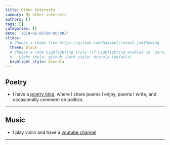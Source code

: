 ```yaml
---
title: Other Interests
summary: My other interests
authors: []
tags: []
categories: []
date: '2019-02-05T00:00:00Z'
slides:
  # Choose a theme from https://github.com/hakimel/reveal.js#theming
  theme: black
  # Choose a code highlighting style (if highlighting enabled in `params.toml`)
  #   Light style: github. Dark style: dracula (default).
  highlight_style: dracula
---
```



## Poetry

- I have a <a href="https://sweetthawt.blogspot.com/">poetry blog</a>, where I share poems I enjoy, poems I write, and occasionally comment on politics.

---

## Music

- I play violin and have a <a href="https://www.youtube.com/@Witchofagnesi88">youtube channel</a> 

---
